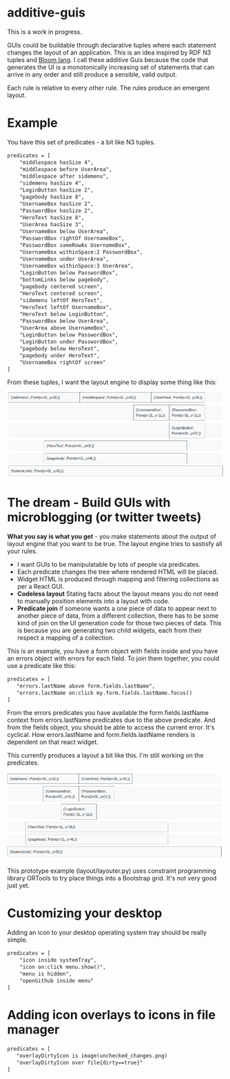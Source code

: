 # additive-guis

This is a work in progress.

GUIs could be buildable through declarative tuples where each statement changes the layout of an application. This is an idea inspired by RDF N3 tuples and [Bloom lang](http://bloom-lang.net/). I call these additive Guis because the  code that generates the UI is a monotonically increasing set of statements that can arrive in any order and still produce a sensible, valid output.

Each rule is relative to every other rule. The rules produce an emergent layout.

# Example

You have this set of predicates - a bit like N3 tuples.

```
predicates = [
    "middlespace hasSize 4",
    "middlespace before UserArea",
    "middlespace after sidemenu",
    "sidemenu hasSize 4",
    "LoginButton hasSize 2",
    "pagebody hasSize 8",
    "UsernameBox hasSize 2",
    "PasswordBox hasSize 2",
    "HeroText hasSize 8",
    "UserArea hasSize 3",
    "UsernameBox below UserArea",
	"PasswordBox rightOf UsernameBox",
    "PasswordBox sameRowAs UsernameBox",
    "UsernameBox withinSpace:2 PasswordBox",
    "UsernameBox under UserArea",   
    "UsernameBox withinSpace:3 UserArea",
    "LoginButton below PasswordBox",
    "bottomLinks below pagebody",
    "pagebody centered screen",
    "HeroText centered screen", 
    "sidemenu leftOf HeroText",
    "HeroText leftOf UsernameBox",
    "HeroText below LoginButton",
    "PasswordBox below UserArea",
    "UserArea above UsernameBox",
    "LoginButton below PasswordBox",
    "LoginButton under PasswordBox",
    "pagebody below HeroText",
    "pagebody under HeroText",
    "UsernameBox rightOf screen"
]
```

From these tuples, I want the layout engine to display some thing like this:

![goal](goal.png)

# The dream - Build GUIs with microblogging (or twitter tweets)

**What you say is what you get** - you make statements about the output of layout engine that you want to be true. The layout engine tries to sastisfy all your rules.
* I want GUIs to be manipulatable by lots of people via predicates.
 * Each predicate changes the tree where rendered HTML will be placed.
 * Widget HTML is produced through mapping and filtering collections as per a React GUI.
 * **Codeless layout** Stating facts about the layout means you do not need to manually position elements into a layout with code.
 * **Predicate join** If someone wants a one piece of data to appear next to another piece of data, from a different collection, there has to be some kind of join on the UI generation code for those two pieces of data. This is because you are generating two child widgets, each from their respect a mapping of a collection.
 
 This is an example, you have a form object with fields inside and you have an errors object with errors for each field. To join them together, you could use a predicate like this:
 
 ```
 predicates = [
    "errors.lastName above form.fields.lastName",
    "errors.lastName on:click my.form.fields.lastName.focus()
 ]
 ```
From the errors predicates you have available the form.fields.lastName context from errors.lastName predicates due to the above predicate. And from the fields object, you should be able to access the current error. It's cyclical. How errors.lastName and form.fields.lastName renders is dependent on that react widget.


This currently produces a layout a bit like this. I'm still working on the predicates.

![example-layout](additive-gui-1.png)

This prototype example (layout/layouter.py) uses constraint programming library ORTools to try place things into a Bootstrap grid. It's not very good just yet.


# Customizing your desktop

Adding an icon to your desktop operating system tray should be really simple.

```
predicates = [
    "icon inside systemTray",
    "icon on:click menu.show()",
    "menu is hidden",
    "openGithub inside menu"
]
```

# Adding icon overlays to icons in file manager

```
predicates = [
   "overlayDirtyIcon is image(unchecked_changes.png)
   "overlayDirtyIcon over file{dirty==true}"	
]
```


